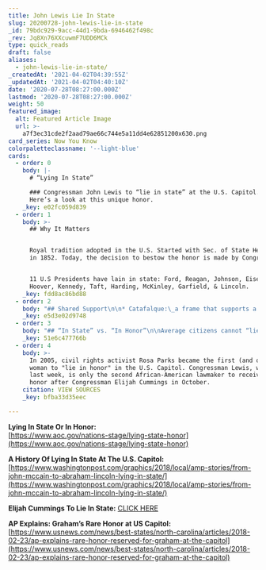 ```yaml
---
title: John Lewis Lie In State
slug: 20200728-john-lewis-lie-in-state
_id: 79bdc929-9acc-44d1-9bda-6946462f498c
_rev: Jq8Xn76XXcuwmF7UDD6MCk
type: quick_reads
draft: false
aliases:
  - john-lewis-lie-in-state/
_createdAt: '2021-04-02T04:39:55Z'
_updatedAt: '2021-04-02T04:40:10Z'
date: '2020-07-28T08:27:00.000Z'
lastmod: '2020-07-28T08:27:00.000Z'
weight: 50
featured_image:
  alt: Featured Article Image
  url: >-
    a7f3ec31cde2f2aad79ae66c744e5a11dd4e62851200x630.png
card_series: Now You Know
colorpaletteclassname: '--light-blue'
cards:
  - order: 0
    body: |-
      # “Lying In State”

      ### Congressman John Lewis to “lie in state” at the U.S. Capitol.  
      Here’s a look at this unique honor.
    _key: e02fc059d839
  - order: 1
    body: >-
      ## Why It Matters


      Royal tradition adopted in the U.S. Started with Sec. of State Henry Clay
      in 1852. Today, the decision to bestow the honor is made by Congress.


      11 U.S Presidents have lain in state: Ford, Reagan, Johnson, Eisenhower,
      Hoover, Kennedy, Taft, Harding, McKinley, Garfield, & Lincoln.
    _key: fdd8ac86bd88
  - order: 2
    body: "## Shared Support\n\n* Catafalque:\_a frame that supports a coffin (cat-e-falk).\n* Pres. Lincoln’s catafalque from 1865 has held most of the coffins that have lain in state.\n* The catafalque has had minor restorations since 1865 (retrofitted to hold larger coffins, drapery replaced), but for the most part, it remains like the original."
    _key: e5d3e02d9748
  - order: 3
    body: "## “In State” vs. “In Honor”\n\nAverage citizens cannot “lie in state” as that honor is reserved for\_gov’t & military officials.\n\nHowever, eminent private citizens may “lie in honor.”\n\nTo date, only four have received the honor — including two police officers killed during an attack on the U.S. Capitol & Rev. Billy Graham."
    _key: 51e6c477766b
  - order: 4
    body: >-
      In 2005, civil rights activist Rosa Parks became the first (and only)
      woman to "lie in honor" in the U.S. Capitol. Congressman Lewis, who passed
      last week, is only the second African-American lawmaker to receive this
      honor after Congressman Elijah Cummings in October.
    citation: VIEW SOURCES
    _key: bfba33d35eec

---
```

**Lying In State Or In Honor:**  
[https://www.aoc.gov/nations-stage/lying-state-honor](https://www.aoc.gov/nations-stage/lying-state-honor)

**A History Of Lying In State At The U.S. Capitol:**  
[https://www.washingtonpost.com/graphics/2018/local/amp-stories/from-john-mccain-to-abraham-lincoln-lying-in-state/](https://www.washingtonpost.com/graphics/2018/local/amp-stories/from-john-mccain-to-abraham-lincoln-lying-in-state/)

**Elijah Cummings To Lie In State:** [CLICK HERE](https://www.cnn.com/2019/10/24/politics/elijah-cummings-lie-in-state-capitol/index.html)

**AP Explains: Graham’s Rare Honor at US Capitol:**  
[https://www.usnews.com/news/best-states/north-carolina/articles/2018-02-23/ap-explains-rare-honor-reserved-for-graham-at-the-capitol](https://www.usnews.com/news/best-states/north-carolina/articles/2018-02-23/ap-explains-rare-honor-reserved-for-graham-at-the-capitol)